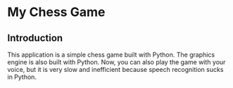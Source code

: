# My Chess Game
## Introduction
This application is a simple chess game built with Python. The graphics engine is also built with Python. Now, you can also play the game with your voice, but it is very slow and inefficient because speech recognition sucks in Python.

